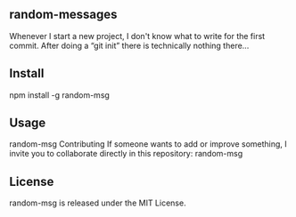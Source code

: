 ## random-messages
Whenever I start a new project, I don't know what to write for the first commit. After doing a “git init” there is technically nothing there...

## Install
npm install -g random-msg

## Usage
random-msg
Contributing
If someone wants to add or improve something, I invite you to collaborate directly in this repository: random-msg

## License
random-msg is released under the MIT License.